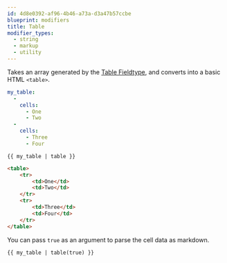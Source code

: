 ```yaml
---
id: 4d8e0392-af96-4b46-a73a-d3a47b57ccbe
blueprint: modifiers
title: Table
modifier_types:
  - string
  - markup
  - utility
---
```

Takes an array generated by the [Table Fieldtype](/fieldtypes/table), and converts into a basic HTML `<table>`.

```yaml
my_table:
  -
    cells:
      - One
      - Two
  -
    cells:
      - Three
      - Four
```

```
{{ my_table | table }}
```

```html
<table>
    <tr>
        <td>One</td>
        <td>Two</td>
    </tr>
    <tr>
        <td>Three</td>
        <td>Four</td>
    </tr>
</table>
```

You can pass `true` as an argument to parse the cell data as markdown.

```
{{ my_table | table(true) }}
```
